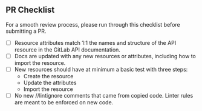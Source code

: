 ## PR Checklist

For a smooth review process, please run through this checklist before submitting a PR.

- [ ] Resource attributes match 1:1 the names and structure of the API resource in the GitLab API documentation.
- [ ] Docs are updated with any new resources or attributes, including how to import the resource.
- [ ] New resources should have at minimum a basic test with three steps:
    - Create the resource
    - Update the attributes
    - Import the resource
- [ ] No new //lintignore comments that came from copied code. Linter rules are meant to be enforced on new code.
